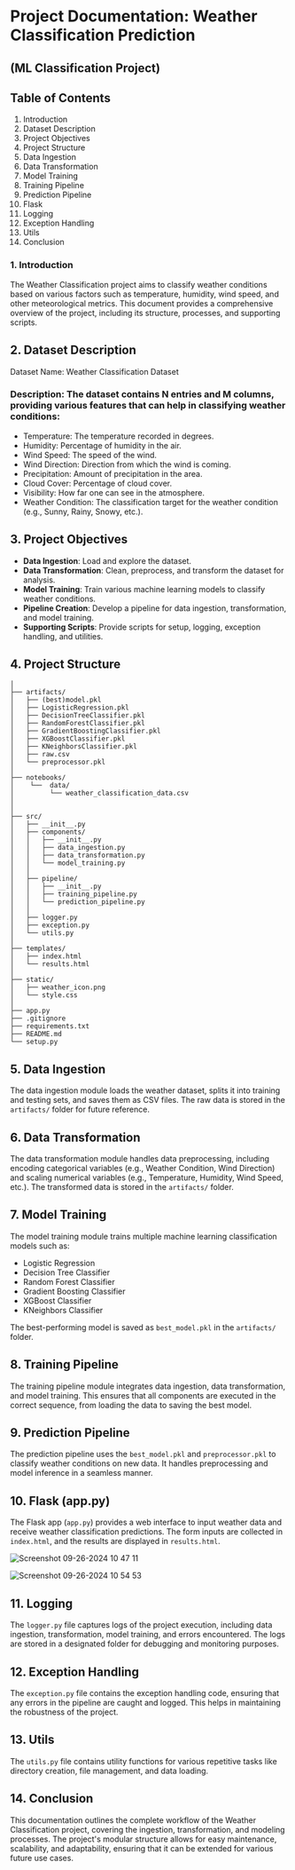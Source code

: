 
# Project Documentation: Weather Classification Prediction

## (ML Classification Project)

## Table of Contents

1. Introduction
2. Dataset Description
3. Project Objectives
4. Project Structure
5. Data Ingestion
6. Data Transformation
7. Model Training
8. Training Pipeline
9. Prediction Pipeline
10. Flask
11. Logging
12. Exception Handling
13. Utils
14. Conclusion


### 1. Introduction
The Weather Classification project aims to classify weather conditions based on various factors such as temperature, humidity, wind speed, and other meteorological metrics. This document provides a comprehensive overview of the project, including its structure, processes, and supporting scripts.

## 2. Dataset Description
Dataset Name: Weather Classification Dataset

### Description: The dataset contains N entries and M columns, providing various features that can help in classifying weather conditions:

- Temperature: The temperature recorded in degrees.
- Humidity: Percentage of humidity in the air.
- Wind Speed: The speed of the wind.
- Wind Direction: Direction from which the wind is coming.
- Precipitation: Amount of precipitation in the area.
- Cloud Cover: Percentage of cloud cover.
- Visibility: How far one can see in the atmosphere.
- Weather Condition: The classification target for the weather condition (e.g., Sunny, Rainy, Snowy, etc.).

## 3. Project Objectives
- **Data Ingestion**: Load and explore the dataset.
- **Data Transformation**: Clean, preprocess, and transform the dataset for analysis.
- **Model Training**: Train various machine learning models to classify weather conditions.
- **Pipeline Creation**: Develop a pipeline for data ingestion, transformation, and model training.
- **Supporting Scripts**: Provide scripts for setup, logging, exception handling, and utilities.

## 4. Project Structure
```
│
├── artifacts/
│   ├── (best)model.pkl
│   ├── LogisticRegression.pkl
│   ├── DecisionTreeClassifier.pkl
│   ├── RandomForestClassifier.pkl
│   ├── GradientBoostingClassifier.pkl
│   ├── XGBoostClassifier.pkl
│   ├── KNeighborsClassifier.pkl
│   ├── raw.csv
│   └── preprocessor.pkl
│
├── notebooks/
│    └──  data/
│         └── weather_classification_data.csv
│  
│
├── src/
│   ├── __init__.py
│   ├── components/
│   │   ├── __init__.py
│   │   ├── data_ingestion.py
│   │   ├── data_transformation.py
│   │   └── model_training.py
│   │
│   ├── pipeline/
│   │   ├── __init__.py
│   │   ├── training_pipeline.py
│   │   └── prediction_pipeline.py
│   │
│   ├── logger.py
│   ├── exception.py
│   └── utils.py
│
├── templates/
│   ├── index.html
│   └── results.html
│
├── static/
│   ├── weather_icon.png
│   └── style.css
│
├── app.py
├── .gitignore
├── requirements.txt
├── README.md
└── setup.py
```

## 5. Data Ingestion
The data ingestion module loads the weather dataset, splits it into training and testing sets, and saves them as CSV files. The raw data is stored in the `artifacts/` folder for future reference.

## 6. Data Transformation
The data transformation module handles data preprocessing, including encoding categorical variables (e.g., Weather Condition, Wind Direction) and scaling numerical variables (e.g., Temperature, Humidity, Wind Speed, etc.). The transformed data is stored in the `artifacts/` folder.

## 7. Model Training
The model training module trains multiple machine learning classification models such as:

- Logistic Regression
- Decision Tree Classifier
- Random Forest Classifier
- Gradient Boosting Classifier
- XGBoost Classifier
- KNeighbors Classifier

The best-performing model is saved as `best_model.pkl` in the `artifacts/` folder.

## 8. Training Pipeline
The training pipeline module integrates data ingestion, data transformation, and model training. This ensures that all components are executed in the correct sequence, from loading the data to saving the best model.

## 9. Prediction Pipeline
The prediction pipeline uses the `best_model.pkl` and `preprocessor.pkl` to classify weather conditions on new data. It handles preprocessing and model inference in a seamless manner.

## 10. Flask (app.py)
The Flask app (`app.py`) provides a web interface to input weather data and receive weather classification predictions. The form inputs are collected in `index.html`, and the results are displayed in `results.html`.

![Screenshot 09-26-2024 10 47 11](https://github.com/user-attachments/assets/f03d3120-2809-4004-be89-81df74359144)


![Screenshot 09-26-2024 10 54 53](https://github.com/user-attachments/assets/5d7e9e4d-c1f4-4573-a96a-67c485a8f558)


## 11. Logging
The `logger.py` file captures logs of the project execution, including data ingestion, transformation, model training, and errors encountered. The logs are stored in a designated folder for debugging and monitoring purposes.

## 12. Exception Handling
The `exception.py` file contains the exception handling code, ensuring that any errors in the pipeline are caught and logged. This helps in maintaining the robustness of the project.

## 13. Utils
The `utils.py` file contains utility functions for various repetitive tasks like directory creation, file management, and data loading.

## 14. Conclusion
This documentation outlines the complete workflow of the Weather Classification project, covering the ingestion, transformation, and modeling processes. The project's modular structure allows for easy maintenance, scalability, and adaptability, ensuring that it can be extended for various future use cases.
